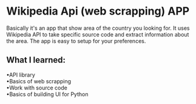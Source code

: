 # Wikipedia Api (web scrapping) APP
Basically it's an app that show area of the country you looking for.
It uses Wikipedia API to take specific source code and extract information about the area.
The app is easy to setup for your preferences.
## What I learned:
•API library</br>
•Basics of web scrapping</br>
•Work with source code</br>
•Basics of building UI for Python </br>
